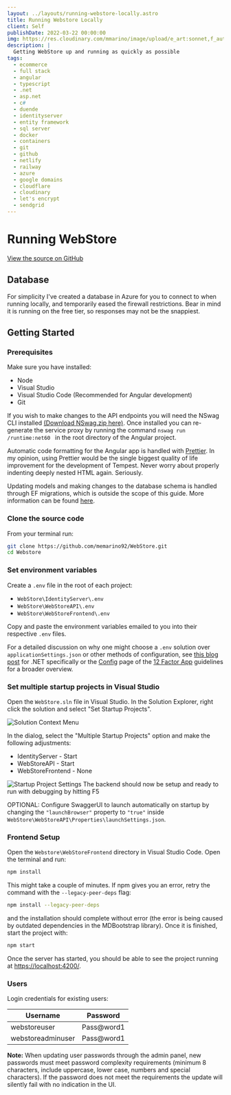 ```yaml
---
layout: ../layouts/running-webstore-locally.astro
title: Running Webstore Locally
client: Self
publishDate: 2022-03-22 00:00:00
img: https://res.cloudinary.com/mmarino/image/upload/e_art:sonnet,f_auto,q_auto/v1647571680/webstore_screenshot_lx9vbf.png
description: |
  Getting WebStore up and running as quickly as possible
tags:
  - ecommerce
  - full stack
  - angular
  - typescript
  - .net
  - asp.net
  - c#
  - duende
  - identityserver
  - entity framework
  - sql server
  - docker
  - containers
  - git
  - github
  - netlify
  - railway
  - azure
  - google domains
  - cloudflare
  - cloudinary
  - let's encrypt
  - sendgrid
---
```


# Running WebStore

[View the source on GitHub](https://github.com/memarino92/WebStore)

## Database

For simplicity I've created a database in Azure for you to connect to when running locally, and temporarily eased the firewall restrictions. Bear in mind it is running on the free tier, so responses may not be the snappiest.

## Getting Started

### Prerequisites

Make sure you have installed:

- Node
- Visual Studio
- Visual Studio Code (Recommended for Angular development)
- Git

If you wish to make changes to the API endpoints you will need the NSwag CLI installed [(Download NSwag.zip here)](https://github.com/RicoSuter/NSwag/releases). Once installed you can re-generate the service proxy by running the command `nswag run /runtime:net60 ` in the root directory of the Angular project.

Automatic code formatting for the Angular app is handled with [Prettier](https://prettier.io/). In my opinion, using Prettier would be the single biggest quality of life improvement for the development of Tempest. Never worry about properly indenting deeply nested HTML again. Seriously.

Updating models and making changes to the database schema is handled through EF migrations, which is outside the scope of this guide. More information can be found [here](https://docs.microsoft.com/en-us/ef/core/managing-schemas/migrations/?tabs=dotnet-core-cli).

### Clone the source code

From your terminal run:

```bash
git clone https://github.com/memarino92/WebStore.git
cd Webstore
```

### Set environment variables

Create a `.env` file in the root of each project:

- `WebStore\IdentityServer\.env`
- `WebStore\WebStoreAPI\.env`
- `WebStore\WebStoreFrontend\.env`

Copy and paste the environment variables emailed to you into their respective `.env` files.

For a detailed discussion on why one might choose a `.env` solution over `applicationSettings.json` or other methods of configuration, see [this blog post](https://dusted.codes/dotenv-in-dotnet) for .NET specifically or the [Config](https://12factor.net/config) page of the [12 Factor App](https://12factor.net/) guidelines for a broader overview.

### Set multiple startup projects in Visual Studio

Open the `WebStore.sln` file in Visual Studio. In the Solution Explorer, right click the solution and select "Set Startup Projects". 

![Solution Context Menu](https://res.cloudinary.com/mmarino/image/upload/v1648234609/SetStartupProjects_sueumm.png)

In the dialog, select the "Multiple Startup Projects" option and make the following adjustments:

- IdentityServer - Start
- WebStoreAPI - Start
- WebStoreFrontend - None

![Startup Project Settings](https://res.cloudinary.com/mmarino/image/upload/v1648234609/StartupSettings_a8ya0n.png)
The backend should now be setup and ready to run with debugging by hitting F5

OPTIONAL: Configure SwaggerUI to launch automatically on startup by changing the `"launchBrowser"` property to `"true"` inside `WebStore\WebStoreAPI\Properties\launchSettings.json`.

### Frontend Setup

Open the `Webstore\WebStoreFrontend` directory in Visual Studio Code. Open the terminal and run:

```bash
npm install
```

This might take a couple of minutes. If npm gives you an error, retry the command with the `--legacy-peer-deps` flag:

```bash
npm install --legacy-peer-deps
```

and the installation should complete without error (the error is being caused by outdated dependencies in the MDBootstrap library). Once it is finished, start the project with:

```bash
npm start
```

Once the server has started, you should be able to see the project running at [https://localhost:4200/](https://localhost:4200).

### Users

Login credentials for existing users:

| Username          | Password   |
| ----------------- | ---------- |
| webstoreuser      | Pass@word1 |
| webstoreadminuser | Pass@word1 |


**Note:** When updating user passwords through the admin panel, new passwords must meet password complexity requirements (minimum 8 characters, include uppercase, lower case, numbers and special characters). If the password does not meet the requirements the update will silently fail with no indication in the UI.